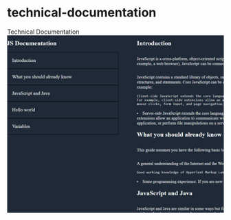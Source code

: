 # technical-documentation
 Technical Documentation
<img src ="https://raw.githubusercontent.com/CodrinGavan/technical-documentation/master/Technical-Documentation.png"/>